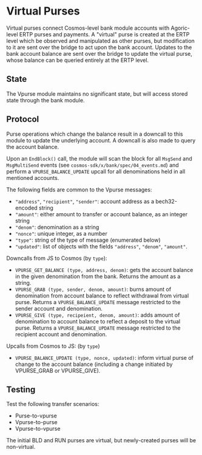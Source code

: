 # Virtual Purses

Virtual purses connect Cosmos-level bank module accounts with Agoric-level ERTP purses and payments. A "virtual" purse is created at the ERTP level which be observed and manipulated as other purses, but modification to it are sent over the bridge to act upon the bank account. Updates to the bank account balance are sent over the bridge to update the virtual purse, whose balance can be queried entirely at the ERTP level.

## State

The Vpurse module maintains no significant state, but will access stored state through the bank module.

## Protocol

Purse operations which change the balance result in a downcall to this module to update the underlying account. A downcall is also made to query the account balance.

Upon an `EndBlock()` call, the module will scan the block for all `MsgSend` and `MsgMultiSend` events (see `cosmos-sdk/x/bank/spec/04_events.md`) and perform a `VPURSE_BALANCE_UPDATE` upcall for all denominations held in all mentioned accounts.

The following fields are common to the Vpurse messages:
- `"address"`, `"recipient"`, `"sender"`: account address as a bech32-encoded string
- `"amount"`: either amount to transfer or account balance, as an integer string
- `"denom"`: denomination as a string
- `"nonce"`: unique integer, as a number
- `"type"`: string of the type of message (enumerated below)
- `"updated"`: list of objects with the fields `"address"`, `"denom"`, `"amount"`.

Downcalls from JS to Cosmos (by `type`):
- `VPURSE_GET_BALANCE (type, address, denom)`: gets the account balance in the given denomination from the bank. Returns the amount as a string.
- `VPURSE_GRAB (type, sender, denom, amount)`: burns amount of denomination from account balance to reflect withdrawal from virtual purse. Returns a `VPURSE_BALANCE_UPDATE` message restricted to the sender account and denomination.
- `VPURSE_GIVE (type, recipeient, denom, amount)`: adds amount of denomination to account balance to reflect a deposit to the virtual purse. Returns a `VPURSE_BALANCE_UPDATE` message restricted to the recipient account and denomination.

Upcalls from Cosmos to JS: (by `type`)
- `VPURSE_BALANCE_UPDATE (type, nonce, updated)`: inform virtual purse of change to the account balance (including a change initiated by VPURSE_GRAB or VPURSE_GIVE).

## Testing

Test the following transfer scenarios:
- Purse-to-vpurse
- Vpurse-to-purse
- Vpurse-to-vpurse

The initial BLD and RUN purses are virtual, but newly-created purses will be non-virtual.
